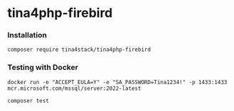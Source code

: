 # tina4php-firebird

### Installation
```
composer require tina4stack/tina4php-firebird
```

### Testing with Docker
```
docker run -e "ACCEPT_EULA=Y" -e "SA_PASSWORD=Tina1234!" -p 1433:1433 mcr.microsoft.com/mssql/server:2022-latest
```

```
composer test
```
